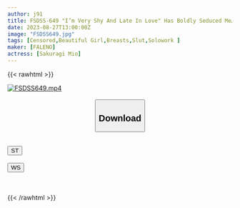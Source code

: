 ```yaml
---
author: j91
title: FSDSS-649 "I’m Very Shy And Late In Love" Has Boldly Seduced Me… I’m The Worst Of My Girlfriend’s Sister And Secretly Rolling NTR. Mion Sakuragi
date: 2023-08-27T13:00:00Z
image: "FSDSS649.jpg"
tags: [Censored,Beautiful Girl,Breasts,Slut,Solowork ]
maker: [FALENO]
actress: [Sakuragi Mio]
---
```



{{< rawhtml >}}

<div class="video" data-videoid="kw7Zg4RkoZTOw1Y">
    <a href="javascript:;">
        <img src="https://my.j91.asia/posts/FSDSS649/FSDSS649.jpg" width="WIDTH" height="HEIGHT" alt="FSDSS649.mp4" loading="lazy">
    </a>
</div>

<script type="text/javascript" src="https://j91.asia/asset/on-demand-st.js"></script>

<br>
  <link rel="stylesheet" href="https://j91.asia/asset/bs5.css">
  
  <center>
  <button class="btn btn-primary" type="button" data-bs-toggle="collapse" data-bs-target=".multi-collapse" aria-expanded="false" aria-controls="multiCollapseExample1 multiCollapseExample2"><h2>Download</h2></button></center>
</p>
<div class="row">
  <div class="col">
    <div class="collapse multi-collapse" id="multiCollapseExample1">
      <div class="card card-body">
	      	      <br>
<div class="buttons">  
<a href="https://streamtape.to/v/kw7Zg4RkoZTOw1Y"><button class="btn-hover color-3"><i class="fa fa-download"></i> ST</button></a></div>
    </div>
  </div>
</div>
  <div class="col">
    <div class="collapse multi-collapse" id="multiCollapseExample2">
      <div class="card card-body">
	      <br>
<div class="buttons">
    <a href="https://wolfstream.tv/c2xla746s6jd"><button class="btn-hover color-9"><i class="fa fa-download"></i> WS</button></a></div>
<br><br>
      </div>
    </div>
  </div>
</div>

{{< /rawhtml >}}